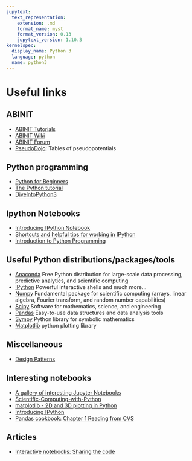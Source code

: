 ```yaml
---
jupytext:
  text_representation:
    extension: .md
    format_name: myst
    format_version: 0.13
    jupytext_version: 1.10.3
kernelspec:
  display_name: Python 3
  language: python
  name: python3
---
```


# Useful links

## ABINIT

* [ABINIT Tutorials](https://doc.abinit.org/tutorial)
* [ABINIT Wiki](https://wiki.abinit.org/doku.php)
* [ABINIT Forum](https://forum.abinit.org)
* [PseudoDojo](http://www.pseudo-dojo.org): Tables of pseudopotentials

## Python programming

* [Python for Beginners](https://www.python.org/about/gettingstarted/)
* [The Python tutorial](https://docs.python.org/2/tutorial/)
* [DiveIntoPython3](http://www.diveintopython3.net/)


## Ipython Notebooks

* [Introducing IPython Notebook](http://opentechschool.github.io/python-data-intro/core/notebook.html)
* [Shortcuts and helpful tips for working in IPython](https://damontallen.github.io/IPython-quick-ref-sheets)
* [Introduction to Python Programming](http://nbviewer.ipython.org/github/jrjohansson/scientific-python-lectures/blob/master/Lecture-1-Introduction-to-Python-Programming.ipynb)

## Useful Python distributions/packages/tools

* [Anaconda](https://store.continuum.io/cshop/anaconda/) 
Free Python distribution for large-scale data processing, predictive analytics, and scientific computing
* [IPython](http://ipython.org/) 
Powerful interactive shells and much more...
* [Numpy](http://www.numpy.org/) 
Fundamental package for scientific computing (arrays, linear algebra, Fourier transform, and random number capabilities)
* [Scipy](http://www.scipy.org/) 
Software for mathematics, science, and engineering
* [Pandas](http://pandas.pydata.org/) 
Easy-to-use data structures and data analysis tools
* [Sympy](http://www.sympy.org/en/index.html) 
Python library for symbolic mathematics
* [Matplotlib](http://matplotlib.org/) 
python plotting library

## Miscellaneous

* [Design Patterns](http://www.tutorialspoint.com/design_pattern)

## Interesting notebooks

* [A gallery of interesting Jupyter Notebooks](https://github.com/jupyter/jupyter/wiki/A-gallery-of-interesting-Jupyter-Notebooks)
* [Scientific-Computing-with-Python](http://nbviewer.ipython.org/github/chenleo/scientific-python-lectures/blob/master/Lecture-0-Scientific-Computing-with-Python.ipynb)
* [matplotlib - 2D and 3D plotting in Python](http://nbviewer.ipython.org/github/jrjohansson/scientific-python-lectures/blob/master/Lecture-4-Matplotlib.ipynb)
* [Introducing IPython](https://ipython.readthedocs.io/en/stable/interactive/tutorial.html)
* [Pandas cookbook](https://github.com/jvns/pandas-cookbook): [Chapter 1 Reading from CVS](http://nbviewer.jupyter.org/github/jvns/pandas-cookbook/blob/master/cookbook/Chapter%201%20-%20Reading%20from%20a%20CSV.ipynb)


## Articles

* [Interactive notebooks: Sharing the code](http://www.nature.com/news/interactive-notebooks-sharing-the-code-1.16261)
